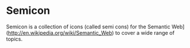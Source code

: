 # Semicon

Semicon is a collection of icons (called semi cons) for the Semantic Web](http://en.wikipedia.org/wiki/Semantic_Web) to cover a wide range
of topics.